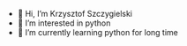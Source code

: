 - 👋 Hi, I’m Krzysztof Szczygielski
- 👀 I’m interested in python
- 🌱 I’m currently learning python for long time

